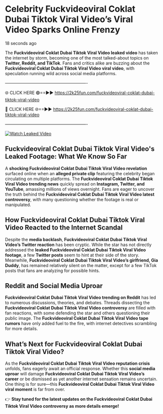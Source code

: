 # Celebrity Fuckvideoviral Coklat Dubai Tiktok Viral Video’s Viral Video Sparks Online Frenzy

18 seconds ago

The **Fuckvideoviral Coklat Dubai Tiktok Viral Video leaked video** has taken the internet by storm, becoming one of the most talked-about topics on **Twitter, Reddit, and TikTok**. Fans and critics alike are buzzing about the **Fuckvideoviral Coklat Dubai Tiktok Viral Video viral video**, with speculation running wild across social media platforms.

———————————————————-

🌐 CLICK HERE 🟢==►► https://2k25fun.com/fuckvideoviral-coklat-dubai-tiktok-viral-video

🔴 CLICK HERE 🌐==►► https://2k25fun.com/fuckvideoviral-coklat-dubai-tiktok-viral-video

———————————————————-

[![Watch Leaked Video](https://miro.medium.com/v2/resize:fit:828/format:webp/1*cilzJN44JGOrTw9NJCrNHA.gif "Watch Leaked Video")](https://2k25fun.com/fuckvideoviral-coklat-dubai-tiktok-viral-video)

## **Fuckvideoviral Coklat Dubai Tiktok Viral Video's Leaked Footage: What We Know So Far**  
A **shocking Fuckvideoviral Coklat Dubai Tiktok Viral Video revelation** surfaced online when an **alleged private clip** featuring the celebrity began circulating on multiple platforms. The **Fuckvideoviral Coklat Dubai Tiktok Viral Video trending news** quickly spread on **Instagram, Twitter, and YouTube**, amassing millions of views overnight. Fans are eager to uncover the truth behind the **Fuckvideoviral Coklat Dubai Tiktok Viral Video latest controversy**, with many questioning whether the footage is real or manipulated.  

## **How Fuckvideoviral Coklat Dubai Tiktok Viral Video Reacted to the Internet Scandal**  
Despite the **media backlash**, **Fuckvideoviral Coklat Dubai Tiktok Viral Video’s Twitter reaction** has been cryptic. While the star has not directly addressed the **leaked Fuckvideoviral Coklat Dubai Tiktok Viral Video footage**, a few **Twitter posts** seem to hint at their side of the story. Meanwhile, **Fuckvideoviral Coklat Dubai Tiktok Viral Video’s girlfriend, Gia Duddy**, has remained relatively silent on the matter, except for a few TikTok posts that fans are analyzing for possible hints.  

## **Reddit and Social Media Uproar**  
**Fuckvideoviral Coklat Dubai Tiktok Viral Video trending on Reddit** has led to numerous discussions, theories, and debates. Threads dissecting the **Fuckvideoviral Coklat Dubai Tiktok Viral Video controversy** are filled with fan reactions, with some defending the star and others questioning their public image. The **Fuckvideoviral Coklat Dubai Tiktok Viral Video tape rumors** have only added fuel to the fire, with internet detectives scrambling for more details.  

## **What’s Next for Fuckvideoviral Coklat Dubai Tiktok Viral Video?**  
As the **Fuckvideoviral Coklat Dubai Tiktok Viral Video reputation crisis** unfolds, fans eagerly await an official response. Whether this **social media uproar** will damage **Fuckvideoviral Coklat Dubai Tiktok Viral Video’s career** or be dismissed as yet another internet sensation remains uncertain. One thing is for sure—this **Fuckvideoviral Coklat Dubai Tiktok Viral Video viral moment** is far from over.  

👉 **Stay tuned for the latest updates on the Fuckvideoviral Coklat Dubai Tiktok Viral Video controversy as more details emerge!**  